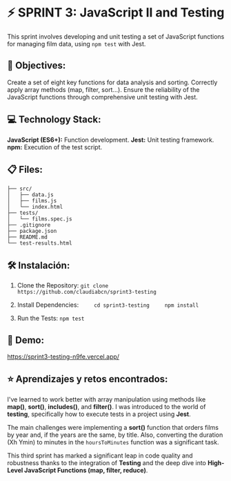 # ⚡️ SPRINT 3: JavaScript II and Testing

This sprint involves developing and unit testing a set of JavaScript functions for managing film data, using `npm test` with Jest.

## 🎯 Objectives:
Create a set of eight key functions for data analysis and sorting.
Correctly apply array methods (map, filter, sort...).
Ensure the reliability of the JavaScript functions through comprehensive unit testing with Jest.

## 💻 Technology Stack:
**JavaScript (ES6+):** Function development.
**Jest:** Unit testing framework.
**npm:** Execution of the test script.

## 📋 Files:
```
├── src/
│   ├── data.js
│   ├── films.js
│   └── index.html
├── tests/
│   └── films.spec.js
├── .gitignore
├── package.json
├── README.md
└── test-results.html
``` 

## 🛠 Instalación:

1. Clone the Repository: `git clone https://github.com/claudiabcn/sprint3-testing`

2. Install Dependencies: 
        `cd sprint3-testing`
        `npm install`

3. Run the Tests: `npm test`

## 📸 Demo: 
https://sprint3-testing-n9fe.vercel.app/


## ⭐ Aprendizajes y retos encontrados:

I've learned to work better with array manipulation using methods like **map()**, **sort()**, **includes()**, and **filter()**.
I was introduced to the world of **testing**, specifically how to execute tests in a project using **Jest**. 

The main challenges were implementing a **sort()** function that orders films by year and, if the years are the same, by title.
Also, converting the duration (Xh Ymin) to minutes in the `hoursToMinutes` function was a significant task.

This third sprint has marked a significant leap in code quality and robustness thanks to the integration of **Testing** and the deep dive into **High-Level JavaScript Functions (map, filter, reduce)**.



